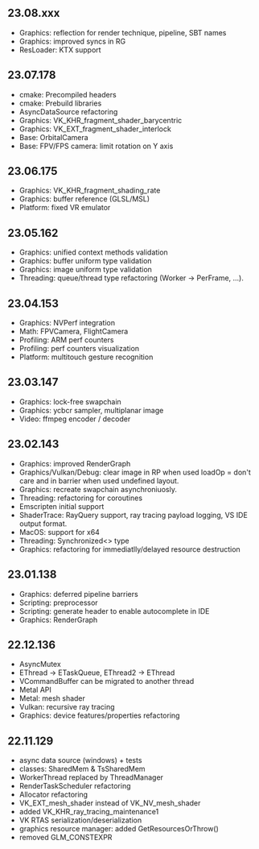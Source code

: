 
## 23.08.xxx

 - Graphics: reflection for render technique, pipeline, SBT names
 - Graphics: improved syncs in RG
 - ResLoader: KTX support

## 23.07.178

 - cmake: Precompiled headers
 - cmake: Prebuild libraries
 - AsyncDataSource refactoring
 - Graphics: VK_KHR_fragment_shader_barycentric
 - Graphics: VK_EXT_fragment_shader_interlock
 - Base: OrbitalCamera
 - Base: FPV/FPS camera: limit rotation on Y axis


## 23.06.175

 - Graphics: VK_KHR_fragment_shading_rate
 - Graphics: buffer reference (GLSL/MSL)
 - Platform: fixed VR emulator


## 23.05.162

 - Graphics: unified context methods validation
 - Graphics: buffer uniform type validation
 - Graphics: image uniform type validation
 - Threading: queue/thread type refactoring (Worker -> PerFrame, ...).


## 23.04.153

 - Graphics: NVPerf integration
 - Math: FPVCamera, FlightCamera
 - Profiling: ARM perf counters
 - Profiling: perf counters visualization
 - Platform: multitouch gesture recognition


## 23.03.147

 - Graphics: lock-free swapchain
 - Graphics: ycbcr sampler, multiplanar image
 - Video: ffmpeg encoder / decoder


## 23.02.143

 - Graphics: improved RenderGraph
 - Graphics/Vulkan/Debug: clear image in RP when used loadOp = don't care and in barrier when used undefined layout.
 - Graphics: recreate swapchain asynchroniuosly.
 - Threading: refactoring for coroutines
 - Emscripten initial support
 - ShaderTrace: RayQuery support, ray tracing payload logging, VS IDE output format.
 - MacOS: support for x64
 - Threading: Synchronized<> type
 - Graphics: refactoring for immediatlly/delayed resource destruction


## 23.01.138

- Graphics: deferred pipeline barriers
- Scripting: preprocessor
- Scripting: generate header to enable autocomplete in IDE
- Graphics: RenderGraph


## 22.12.136

- AsyncMutex
- EThread -> ETaskQueue, EThread2 -> EThread
- VCommandBuffer can be migrated to another thread
- Metal API
- Metal: mesh shader
- Vulkan: recursive ray tracing
- Graphics: device features/properties refactoring


## 22.11.129

- async data source (windows) + tests
- classes: SharedMem & TsSharedMem
- WorkerThread replaced by ThreadManager
- RenderTaskScheduler refactoring
- Allocator refactoring
- VK_EXT_mesh_shader instead of VK_NV_mesh_shader
- added VK_KHR_ray_tracing_maintenance1
- VK RTAS serialization/deserialization
- graphics resource manager: added GetResourcesOrThrow()
- removed GLM_CONSTEXPR
